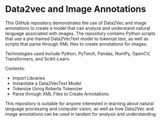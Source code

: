 # Data2vec and Image Annotations

This GitHub repository demonstrates the use of Data2Vec and image annotations to create a model that can analyze and understand natural language associated with images. The repository contains Python scripts that use a pre-trained Data2VecText model to tokenize text, as well as scripts that parse through XML files to create annotations for images.

Technologies used include Python, PyTorch, Pandas, NumPy, OpenCV, Transformers, and Scikit-Learn.

Contents:
- Import Libraries
- Instantiate a Data2VecText Model
- Tokenize Using Roberta Tokenizer
- Parse through XML Files to Create Annotations

This repository is suitable for anyone interested in learning about natural language processing and computer vision, as well as how Data2Vec and image annotations can be used in tandem for analysis and understanding.
